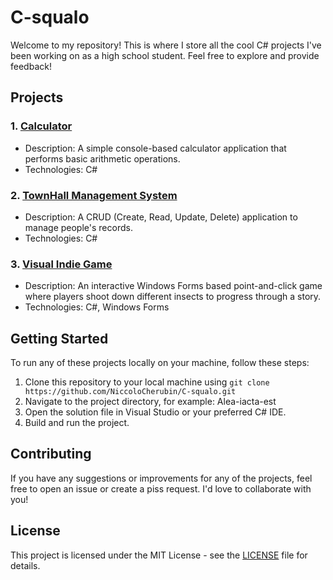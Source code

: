 # C-squalo 

Welcome to my repository! This is where I store all the cool C# projects I've been working on as a high school student. Feel free to explore and provide feedback!

## Projects

### 1. [Calculator](./calculator)
- Description: A simple console-based calculator application that performs basic arithmetic operations.
- Technologies: C#


### 2. [TownHall Management System](./4/Terminale/AnagraficaConLista)
- Description: A CRUD (Create, Read, Update, Delete) application to manage people's records.
- Technologies: C#

### 3. [Visual Indie Game](./4/Visuale/MoscaKiller)
- Description: An interactive Windows Forms based point-and-click game where players shoot down different insects to progress through a story.
- Technologies: C#, Windows Forms

## Getting Started

To run any of these projects locally on your machine, follow these steps:

1. Clone this repository to your local machine using `git clone https://github.com/NiccoloCherubin/C-squalo.git`
2. Navigate to the project directory, for example: Alea-iacta-est
3. Open the solution file in Visual Studio or your preferred C# IDE.
4. Build and run the project.

## Contributing

If you have any suggestions or improvements for any of the projects, feel free to open an issue or create a piss request. I'd love to collaborate with you!

## License

This project is licensed under the MIT License - see the [LICENSE](./LICENSE) file for details.
